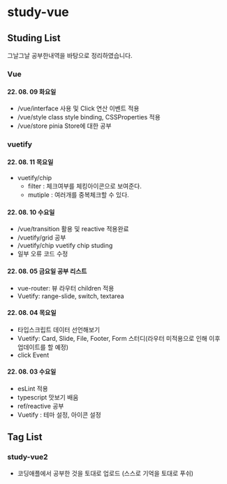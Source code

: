 # study-vue

## Studing List

그날그날 공부한내역을 바탕으로 정리하였습니다.

### Vue

#### 22. 08. 09 화요일

- /vue/interface 사용 및 Click 연산 이벤트 적용
- /vue/style class style binding, CSSProperties 적용
- /vue/store pinia Store에 대한 공부

### vuetify

#### 22. 08. 11 목요일

- vuetify/chip
  - filter : 체크여부를 체킹아이콘으로 보여준다.
  - mutiple : 여러개를 중복체크할 수 있다.

#### 22. 08. 10 수요일

- /vue/transition 활용 및 reactive 적용완료
- /vuetify/grid 공부
- /vuetify/chip vuetify chip studing
- 일부 오류 코드 수정

#### 22. 08. 05 금요일 공부 리스트

- vue-router: 뷰 라우터 children 적용
- Vuetify: range-slide, switch, textarea

#### 22. 08. 04 목요일

- 타입스크립트 데이터 선언해보기
- Vuetify: Card, Slide, File, Footer, Form 스터디(라우터 미적용으로 인해 이후 업데이트를 할 예정)
- click Event

#### 22. 08. 03 수요일

- esLint 적용
- typescript 맛보기 배움
- ref/reactive 공부
- Vuetify : 테마 설정, 아이콘 설정

## Tag List

### study-vue2

- 코딩애플에서 공부한 것을 토대로 업로드 (스스로 기억을 토대로 푸쉬)
